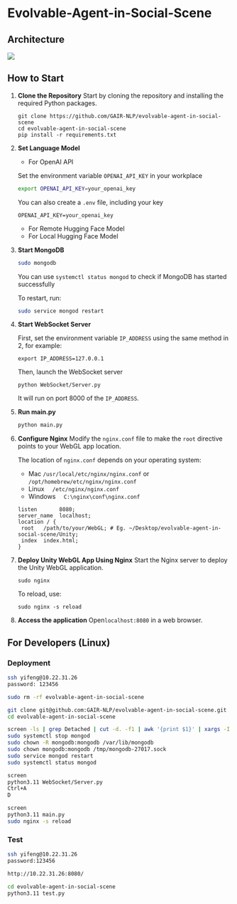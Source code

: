 # Evolvable-Agent-in-Social-Scene

## Architecture

![](https://s2.loli.net/2024/04/18/VOIc78Lr1yQKFUM.png)



## How to Start

1. **Clone the Repository**
   Start by cloning the repository and installing the required Python packages.

   ```shell
   git clone https://github.com/GAIR-NLP/evolvable-agent-in-social-scene
   cd evolvable-agent-in-social-scene
   pip install -r requirements.txt
   ```

2. **Set Language Model**

   - For OpenAI API

   	Set the environment variable `OPENAI_API_KEY` in your workplace

   	```bash
   	export OPENAI_API_KEY=your_openai_key
   	```

   	You can also create a `.env` file, including your key

   	```
   	OPENAI_API_KEY=your_openai_key
   	```

   - For Remote Hugging Face Model
   - For Local Hugging Face Model

3. **Start MongoDB**

   ```bash
   sudo mongodb
   ```

   You can use `systemctl status mongod` to check if MongoDB has started successfully

   To restart, run:

   ```bash
   sudo service mongod restart
   ```

4. **Start WebSocket Server**

   First, set the environment variable `IP_ADDRESS` using the same method in 2, for example:

   ```
   export IP_ADDRESS=127.0.0.1
   ```

   Then, launch the WebSocket server

   ```shell
   python WebSocket/Server.py
   ```

   It will run on port 8000 of the `IP_ADDRESS`.

5. **Run main.py**

   ```python
   python main.py
   ```

6. **Configure Nginx**
   Modify the `nginx.conf` file to make the `root` directive points to your WebGL app location. 

   The location of `nginx.conf` depends on your operating system:

   - Mac    `/usr/local/etc/nginx/nginx.conf` or `/opt/homebrew/etc/nginx/nginx.conf`
   - Linux  `  /etc/nginx/nginx.conf`
   - Windows  `  C:\nginx\conf\nginx.conf`

   ```nginx
   listen       8080;
   server_name  localhost;
   location / {
   	root   /path/to/your/WebGL; # Eg. ~/Desktop/evolvable-agent-in-social-scene/Unity;
   	index  index.html;
   }
   ```

7. **Deploy Unity WebGL App Using Nginx**
   Start the Nginx server to deploy the Unity WebGL application. 

   ```shell
   sudo nginx
   ```
   To reload, use:
   ```shell
   sudo nginx -s reload
   ```

8. **Access the application**
   Open`localhost:8080` in a web browser.



## For Developers (Linux)

### Deployment

```zsh
ssh yifeng@10.22.31.26 
password: 123456

sudo rm -rf evolvable-agent-in-social-scene

git clone git@github.com:GAIR-NLP/evolvable-agent-in-social-scene.git
cd evolvable-agent-in-social-scene

screen -ls | grep Detached | cut -d. -f1 | awk '{print $1}' | xargs -I {} screen -X -S {} quit
sudo systemctl stop mongod
sudo chown -R mongodb:mongodb /var/lib/mongodb
sudo chown mongodb:mongodb /tmp/mongodb-27017.sock 
sudo service mongod restart
sudo systemctl status mongod

screen
python3.11 WebSocket/Server.py
Ctrl+A
D

screen
python3.11 main.py
sudo nginx -s reload
```

### Test
```zsh
ssh yifeng@10.22.31.26 
password:123456

http://10.22.31.26:8080/

cd evolvable-agent-in-social-scene
python3.11 test.py
```
